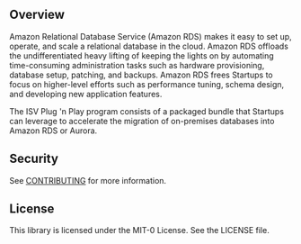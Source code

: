 ## Overview

Amazon Relational Database Service (Amazon RDS) makes it easy to set up, operate, and scale a relational database in the cloud. Amazon RDS offloads the undifferentiated heavy lifting of keeping the lights on by automating time-consuming administration tasks such as hardware provisioning, database setup, patching, and backups. Amazon RDS frees Startups to focus on higher-level efforts such as performance tuning, schema design, and developing new application features.

The ISV Plug 'n Play program consists of a packaged bundle that Startups can leverage to accelerate the migration of on-premises databases into Amazon RDS or Aurora. 


## Security

See [CONTRIBUTING](CONTRIBUTING.md#security-issue-notifications) for more information.

## License

This library is licensed under the MIT-0 License. See the LICENSE file.

